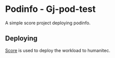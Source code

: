 # Podinfo - Gj-pod-test

A simple score project deploying podinfo.

## Deploying

[Score](https://score.dev/) is used to deploy the workload to humanitec.
